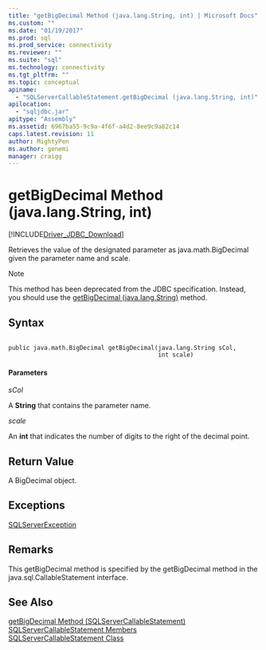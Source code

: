 ```yaml
---
title: "getBigDecimal Method (java.lang.String, int) | Microsoft Docs"
ms.custom: ""
ms.date: "01/19/2017"
ms.prod: sql
ms.prod_service: connectivity
ms.reviewer: ""
ms.suite: "sql"
ms.technology: connectivity
ms.tgt_pltfrm: ""
ms.topic: conceptual
apiname: 
  - "SQLServerCallableStatement.getBigDecimal (java.lang.String, int)"
apilocation: 
  - "sqljdbc.jar"
apitype: "Assembly"
ms.assetid: 6967ba55-9c9a-4f6f-a4d2-8ee9c9a82c14
caps.latest.revision: 11
author: MightyPen
ms.author: genemi
manager: craigg
---
```

# getBigDecimal Method (java.lang.String, int)
[!INCLUDE[Driver_JDBC_Download](../../../includes/driver_jdbc_download.md)]

  Retrieves the value of the designated parameter as java.math.BigDecimal given the parameter name and scale.  
  
> [!NOTE]  
>  This method has been deprecated from the JDBC specification. Instead, you should use the [getBigDecimal (java.lang.String)](../../../connect/jdbc/reference/getbigdecimal-method-java-lang-string.md) method.  
  
## Syntax  
  
```  
  
public java.math.BigDecimal getBigDecimal(java.lang.String sCol,  
                                          int scale)  
```  
  
#### Parameters  
 *sCol*  
  
 A **String** that contains the parameter name.  
  
 *scale*  
  
 An **int** that indicates the number of digits to the right of the decimal point.  
  
## Return Value  
 A BigDecimal object.  
  
## Exceptions  
 [SQLServerException](../../../connect/jdbc/reference/sqlserverexception-class.md)  
  
## Remarks  
 This getBigDecimal method is specified by the getBigDecimal method in the java.sql.CallableStatement interface.  
  
## See Also  
 [getBigDecimal Method &#40;SQLServerCallableStatement&#41;](../../../connect/jdbc/reference/getbigdecimal-method-sqlservercallablestatement.md)   
 [SQLServerCallableStatement Members](../../../connect/jdbc/reference/sqlservercallablestatement-members.md)   
 [SQLServerCallableStatement Class](../../../connect/jdbc/reference/sqlservercallablestatement-class.md)  
  
  
